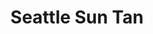 ---
title: "Seattle Sun Tan"
url: /seattle/seattle-sun-tan-northwest-46th-street-2/
shop: Kosmetik
---